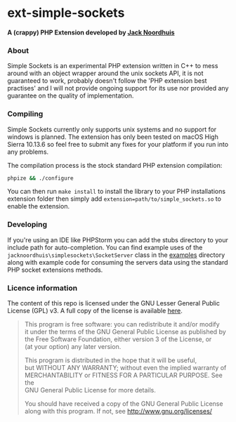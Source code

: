 ext-simple-sockets
===================
__A (crappy) PHP Extension developed by [Jack Noordhuis](https://twitter.com/JackNoordhuis)__

### About
Simple Sockets is an experimental PHP extension written in C++ to mess around with an object wrapper around the
unix sockets API, it is not guaranteed to work, probably doesn't follow the 'PHP extension best practises' and I
will not provide ongoing support for its use nor provided any guarantee on the quality of implementation.

### Compiling
Simple Sockets currently only supports unix systems and no support for windows is planned. The extension has
only been tested on macOS High Sierra 10.13.6 so feel free to submit any fixes for your platform if you run into
any problems.

The compilation process is the stock standard PHP extension compilation:
```bash
phpize && ./configure
```

You can then run `make install` to install the library to your PHP installations extension folder then simply
add `extension=path/to/simple_sockets.so` to enable the extension.

### Developing
If you're using an IDE like PHPStorm you can add the stubs directory to your include path for auto-completion.
You can find example uses of the `jacknoordhuis\simplesockets\SocketServer` class in the [examples](examples)
directory along with example code for consuming the servers data using the standard PHP socket extensions methods.

### Licence information
The content of this repo is licensed under the GNU Lesser General Public License (GPL) v3. A full copy of the license
is available [here](LICENSE).

>This program is free software: you can redistribute it and/or modify<br/>
>it under the terms of the GNU General Public License as published by<br/>
>the Free Software Foundation, either version 3 of the License, or<br/>
>(at your option) any later version.<br/>
>
>This program is distributed in the hope that it will be useful,<br/>
>but WITHOUT ANY WARRANTY; without even the implied warranty of<br/>
>MERCHANTABILITY or FITNESS FOR A PARTICULAR PURPOSE.  See the<br/>
>GNU General Public License for more details.<br/>
>
>You should have received a copy of the GNU General Public License<br/>
>along with this program.  If not, see http://www.gnu.org/licenses/